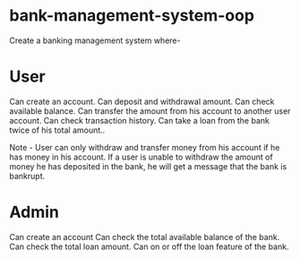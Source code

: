 # bank-management-system-oop


Create a banking management system where-

# User

Can create an account.
Can deposit and withdrawal amount. 
Can check available balance.
Can transfer the amount from his account to another user account.
Can check transaction history.
Can take a loan from the bank twice of his total amount..

Note - User can only withdraw and transfer money from his account if he has money in his account.
If a user is unable to withdraw the amount of money he has deposited in the bank, he will get a message that the bank is bankrupt.

# Admin 

Can create an account
Can check the total available balance of the bank.
Can check the total loan amount.
Can on or off the loan feature of the bank.

